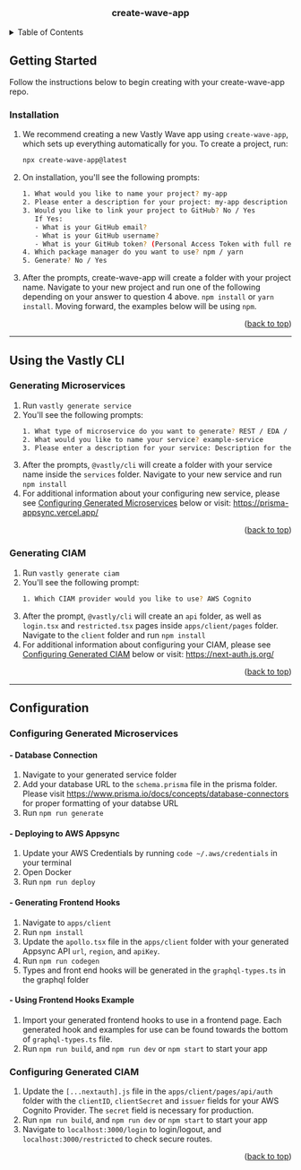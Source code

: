 <a name="readme-top"></a>

<!-- PROJECT LOGO -->
<br />
<div align="center">
  <h3 align="center">create-wave-app</h3>
</div>

<!-- TABLE OF CONTENTS -->
<details>
  <summary>Table of Contents</summary>
  <ol>
    <li>
      <a href="#getting-started">Getting Started</a>
      <ul>
        <li><a href="#installation">Installation</a></li>
        <li><a href="#using-the-vastly-cli">Using the Vastly CLI</a></li>
        <ul>
          <li><a href="#generating-microservices">Generating Microservices</a></li>
            <li><a href="#generating-ciam">Generating CIAM</a></li>
        </ul>
        <li><a href="#configuration">Configuration</a></li>
          <ul>
            <li><a href="#configuring-generated-microservices">Configuring Generated Microservices</a></li>
            <li><a href="#configuring-generated-ciam">Configuring Generated CIAM</a></li>
        </ul>
      </ul>
    </li>

  </ol>
</details>

<!-- GETTING STARTED -->

## Getting Started

Follow the instructions below to begin creating with your create-wave-app repo.

### Installation

1. We recommend creating a new Vastly Wave app using `create-wave-app`, which sets up everything
   automatically for you. To create a project, run:
   ```sh
   npx create-wave-app@latest
   ```
2. On installation, you'll see the following prompts:
   ```sh
   1. What would you like to name your project? my-app
   2. Please enter a description for your project: my-app description
   3. Would you like to link your project to GitHub? No / Yes
      If Yes:
      - What is your GitHub email?
      - What is your GitHub username?
      - What is your GitHub token? (Personal Access Token with full repo scope)
   4. Which package manager do you want to use? npm / yarn
   5. Generate? No / Yes
   ```
3. After the prompts, create-wave-app will create a folder with your project name. Navigate to your
new project and run one of the following depending on your answer to question 4 above. `npm install`
or `yarn install`. Moving forward, the examples below will be using `npm`.
<p align="right">(<a href="#readme-top">back to top</a>)</p>

---

## Using the Vastly CLI

### Generating Microservices

1. Run `vastly generate service`
2. You'll see the following prompts:
   ```sh
   1. What type of microservice do you want to generate? REST / EDA / Streaming Service
   2. What would you like to name your service? example-service
   3. Please enter a description for your service: Description for the example service
   ```
3. After the prompts, `@vastly/cli` will create a folder with your service name inside the
   `services` folder. Navigate to your new service and run `npm install`
4. For additional information about your configuring new service, please see
<a href="#configuring-generated-microservices">Configuring Generated Microservices</a> below or
visit: https://prisma-appsync.vercel.app/
<p align="right">(<a href="#readme-top">back to top</a>)</p>

### Generating CIAM

1. Run `vastly generate ciam`
2. You'll see the following prompt:
   ```sh
   1. Which CIAM provider would you like to use? AWS Cognito
   ```
3. After the prompt, `@vastly/cli` will create an `api` folder, as well as `login.tsx` and
   `restricted.tsx` pages inside `apps/client/pages` folder. Navigate to the `client` folder and run
   `npm install`
4. For additional information about configuring your CIAM, please see
<a href="#configuring-generated-ciam">Configuring Generated CIAM</a> below or visit:
https://next-auth.js.org/
<p align="right">(<a href="#readme-top">back to top</a>)</p>

---

## Configuration

### Configuring Generated Microservices

#### - Database Connection

1. Navigate to your generated service folder
2. Add your database URL to the `schema.prisma` file in the prisma folder. Please visit
   https://www.prisma.io/docs/concepts/database-connectors for proper formatting of your databse URL
3. Run `npm run generate`

#### - Deploying to AWS Appsync

1. Update your AWS Credentials by running `code ~/.aws/credentials` in your terminal
2. Open Docker
3. Run `npm run deploy`

#### - Generating Frontend Hooks

1. Navigate to `apps/client`
2. Run `npm install`
3. Update the `apollo.tsx` file in the `apps/client` folder with your generated Appsync API `url`,
   `region`, and `apiKey`.
4. Run `npm run codegen`
5. Types and front end hooks will be generated in the `graphql-types.ts` in the graphql folder

#### - Using Frontend Hooks Example

1. Import your generated frontend hooks to use in a frontend page. Each generated hook and examples
   for use can be found towards the bottom of `graphql-types.ts` file.
2. Run `npm run build`, and `npm run dev` or `npm start` to start your app

### Configuring Generated CIAM

1. Update the `[...nextauth].js` file in the `apps/client/pages/api/auth` folder with the
   `clientID`, `clientSecret` and `issuer` fields for your AWS Cognito Provider. The `secret` field
   is necessary for production.
2. Run `npm run build`, and `npm run dev` or `npm start` to start your app
3. Navigate to `localhost:3000/login` to login/logout, and `localhost:3000/restricted` to check
secure routes.
<p align="right">(<a href="#readme-top">back to top</a>)</p>
